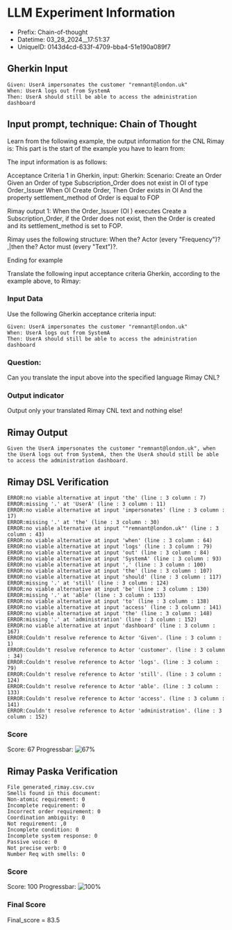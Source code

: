 

# LLM Experiment Information
* Prefix:   Chain-of-thought
* Datetime: 03_28_2024__17:51:37
* UniqueID: 0143d4cd-633f-4709-bba4-51e190a089f7

        

## Gherkin Input
```
Given: UserA impersonates the customer "remnant@london.uk"
When: UserA logs out from SystemA
Then: UserA should still be able to access the administration dashboard
```
    



## Input prompt, technique: Chain of Thought


Learn from the following example, the output information for the CNL Rimay is: 
This part is the start of the example you have to learn from:

The input information is as follows: 

Acceptance Criteria 1 in Gherkin, input:
Gherkin:
Scenario: Create an Order
Given an Order of type Subscription_Order does not exist in OI of type Order_Issuer 
When OI Create Order, 
Then Order exists in OI 
And the property settlement_method of Order is equal to FOP


Rimay output 1:
When the Order_Issuer (OI ) executes Create a Subscription_Order, if the Order does not exist, then the Order is created and its settlement_method is set to FOP.

Rimay uses the following structure:
When the? Actor <Action> (every "Frequency")? ,|then the? Actor must <Action> (every "Text")?.

Ending for example

Translate the following input acceptance criteria Gherkin, according to the example above, to Rimay:

        

### Input Data
Use the following Gherkin acceptance criteria input: 
```
Given: UserA impersonates the customer "remnant@london.uk"
When: UserA logs out from SystemA
Then: UserA should still be able to access the administration dashboard
```

### Question:
Can you translate the input above into the specified language Rimay CNL?

### Output indicator
Output only your translated Rimay CNL text and nothing else!


## Rimay Output
```
Given the UserA impersonates the customer "remnant@london.uk", when the UserA logs out from SystemA, then the UserA should still be able to access the administration dashboard.
``` 
            


## Rimay DSL Verification
```
ERROR:no viable alternative at input 'the' (line : 3 column : 7)
ERROR:missing '.' at 'UserA' (line : 3 column : 11)
ERROR:no viable alternative at input 'impersonates' (line : 3 column : 17)
ERROR:missing '.' at 'the' (line : 3 column : 30)
ERROR:no viable alternative at input '"remnant@london.uk"' (line : 3 column : 43)
ERROR:no viable alternative at input 'when' (line : 3 column : 64)
ERROR:no viable alternative at input 'logs' (line : 3 column : 79)
ERROR:no viable alternative at input 'out' (line : 3 column : 84)
ERROR:no viable alternative at input 'SystemA' (line : 3 column : 93)
ERROR:no viable alternative at input ',' (line : 3 column : 100)
ERROR:no viable alternative at input 'the' (line : 3 column : 107)
ERROR:no viable alternative at input 'should' (line : 3 column : 117)
ERROR:missing '.' at 'still' (line : 3 column : 124)
ERROR:no viable alternative at input 'be' (line : 3 column : 130)
ERROR:missing '.' at 'able' (line : 3 column : 133)
ERROR:no viable alternative at input 'to' (line : 3 column : 138)
ERROR:no viable alternative at input 'access' (line : 3 column : 141)
ERROR:no viable alternative at input 'the' (line : 3 column : 148)
ERROR:missing '.' at 'administration' (line : 3 column : 152)
ERROR:no viable alternative at input 'dashboard' (line : 3 column : 167)
ERROR:Couldn't resolve reference to Actor 'Given'. (line : 3 column : 1)
ERROR:Couldn't resolve reference to Actor 'customer'. (line : 3 column : 34)
ERROR:Couldn't resolve reference to Actor 'logs'. (line : 3 column : 79)
ERROR:Couldn't resolve reference to Actor 'still'. (line : 3 column : 124)
ERROR:Couldn't resolve reference to Actor 'able'. (line : 3 column : 133)
ERROR:Couldn't resolve reference to Actor 'access'. (line : 3 column : 141)
ERROR:Couldn't resolve reference to Actor 'administration'. (line : 3 column : 152)

```
### Score
Score: 67
Progressbar: ![67%](https://progress-bar.dev/67)

            


## Rimay Paska Verification
```
File generated_rimay.csv.csv
Smells found in this document: 
Non-atomic requirement: 0
Incomplete requirement: 0
Incorrect order requirement: 0
Coordination ambiguity: 0
Not requirement: ,0
Incomplete condition: 0
Incomplete system response: 0
Passive voice: 0
Not precise verb: 0
Number Req with smells: 0

```
### Score
Score: 100
Progressbar: ![100%](https://progress-bar.dev/100)

            

### Final Score
Final_score = 83.5
